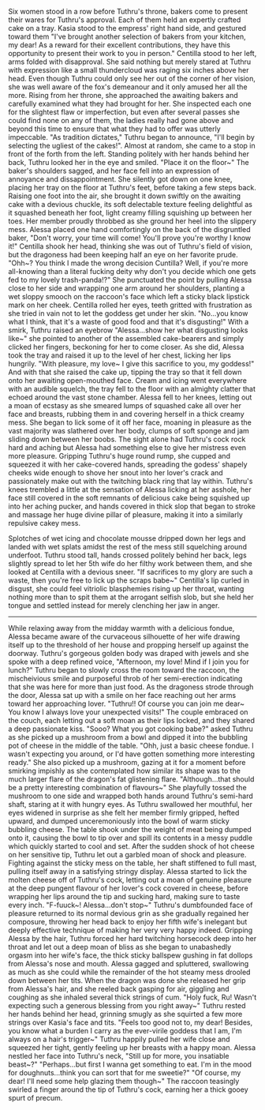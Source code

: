 Six women stood in a row before Tuthru's throne, bakers come to present their wares for Tuthru's approval. Each of them held an expertly crafted cake on a tray. Kasia stood to the empress' right hand side, and gestured toward them "I've brought another selection of bakers from your kitchen, my dear! As a reward for their excellent contributions, they have this opportunity to present their work to you in person." Centilla stood to her left, arms folded with disapproval. She said nothing but merely stared at Tuthru with expression like a small thundercloud was raging six inches above her head. Even though Tuthru could only see her out of the corner of her vision, she was well aware of the fox's demeanour and it only amused her all the more. Rising from her throne, she approached the awaiting bakers and carefully examined what they had brought for her. She inspected each one for the slightest flaw or imperfection, but even after several passes she could find none on any of them, the ladies really had gone above and beyond this time to ensure that what they had to offer was utterly impeccable. "As tradition dictates," Tuthru began to announce, "I'll begin by selecting the ugliest of the cakes!". Almost at random, she came to a stop in front of the forth from the left. Standing politely with her hands behind her back, Tuthru looked her in the eye and smiled. "Place it on the floor~" The baker's shoulders sagged, and her face fell into an expression of annoyance and dissappointment. She silently got down on one knee, placing her tray on the floor at Tuthru's feet, before taking a few steps back. Raising one foot into the air, she brought it down swiftly on the awaiting cake with a devious chuckle, its soft delectable texture feeling delightful as it squashed beneath her foot, light creamy filling squishing up between her toes. Her member proudly throbbed as she ground her heel into the slippery mess. Alessa placed one hand comfortingly on the back of the disgruntled baker, "Don't worry, your time will come! You'll prove you're worthy I know it!"
Centilla shook her head, thinking she was out of Tuthru's field of vision, but the dragoness had been keeping half an eye on her favorite prude. "Ohh~? You think I made the wrong decision Cuntilla? Well, if you're more all-knowing than a literal fucking deity why don't you decide which one gets fed to my lovely trash-panda!?" She punctuated the point by pulling Alessa close to her side and wrapping one arm around her shoulders, planting a wet sloppy smooch on the raccoon's face which left a sticky black lipstick mark on her cheek. Centilla rolled her eyes, teeth gritted with frustration as she tried in vain not to let the goddess get under her skin. "No...you know what I think, that it's a waste of good food and that it's disgusting!" With a smirk, Tuthru raised an eyebrow "Alessa...show her what disgusting looks like~" she pointed to another of the assembled cake-bearers and simply clicked her fingers, beckoning for her to come closer. As she did, Alessa took the tray and raised it up to the level of her chest, licking her lips hungrily. "With pleasure, my love~ I give this sacrifice to you, my goddess!" And with that she raised the cake up, tipping the tray so that it fell down onto her awaiting open-mouthed face. Cream and icing went everywhere with an audible squelch, the tray fell to the floor with an almighty clatter that echoed around the vast stone chamber. Alessa fell to her knees, letting out a moan of ecstasy as she smeared lumps of squashed cake all over her face and breasts, rubbing them in and covering herself in a thick creamy mess. She began to lick some of it off her face, moaning in pleasure as the vast majority was slathered over her body, clumps of soft sponge and jam sliding down between her boobs. The sight alone had Tuthru's cock rock hard and aching but Alessa had something else to give her mistress even more pleasure. Gripping Tuthru's huge round rump, she cupped and squeezed it with her cake-covered hands, spreading the godess' shapely cheeks wide enough to shove her snout into her lover's crack and passionately make out with the twitching black ring that lay within. Tuthru's knees trembled a little at the sensation of Alessa licking at her asshole, her face still covered in the soft remnants of delicious cake being squished up into her aching pucker, and hands covered in thick slop that began to stroke and massage her huge divine pillar of pleasure, making it into a similarly repulsive cakey mess.

Splotches of wet icing and chocolate mousse dripped down her legs and landed with wet splats amidst the rest of the mess still squelching around underfoot. Tuthru stood tall, hands crossed politely behind her back, legs slightly spread to let her 5th wife do her filthy work between them, and she looked at Centilla with a devious sneer. "If sacrifices to my glory are such a waste, then you're free to lick up the scraps babe~" Centilla's lip curled in disgust, she could feel vitriolic blasphemies rising up her throat, wanting nothing more than to spit them at the arrogant selfish slob, but she held her tongue and settled instead for merely clenching her jaw in anger.

---

While relaxing away from the midday warmth with a delicious fondue, Alessa became aware of the curvaceous silhouette of her wife drawing itself up to the threshold of her house and propping herself up against the doorway. Tuthru's gorgeous golden body was draped with jewels and she spoke with a deep refined voice, "Afternoon, my love! Mind if I join you for lunch?" Tuthru began to slowly cross the room toward the raccoon, the mischeivious smile and purposeful throb of her semi-erection indicating that she was here for more than just food. As the dragoness strode through the door, Alessa sat up with a smile on her face reaching out her arms toward her approaching lover. "Tuthru!! Of course you can join me dear~ You know I always love your unexpected visits!" The couple embraced on the couch, each letting out a soft moan as their lips locked, and they shared a deep passionate kiss. "Sooo? What you got cooking babe?" asked Tuthru as she picked up a mushroom from a bowl and dipped it into the bubbling pot of cheese in the middle of the table. "Ohh, just a basic cheese fondue. I wasn't expecting you around, or I'd have gotten something more interesting ready." She also picked up a mushroom, gazing at it for a moment before smirking impishly as she contemplated how similar its shape was to the much larger flare of the dragon's fat glistening flare. "Although...that should be a pretty interesting combination of flavours~" She playfully tossed the mushroom to one side and wrapped both hands around Tuthru's semi-hard shaft, staring at it with hungry eyes. As Tuthru swallowed her mouthful, her eyes widened in surprise as she felt her member firmly gripped, hefted upward, and dumped unceremoniously into the bowl of warm sticky bubbling cheese. The table shook under the weight of meat being dumped onto it, causing the bowl to tip over and spill its contents in a messy puddle which quickly started to cool and set. After the sudden shock of hot cheese on her sensitive tip, Tuthru let out a garbled moan of shock and pleasure. Fighting against the sticky mess on the table, her shaft stiffened to full mast, pulling itself away in a satisfying stringy display. Alessa started to lick the molten cheese off of Tuthru's cock, letting out a moan of genuine pleasure at the deep pungent flavour of her lover's cock covered in cheese, before wrapping her lips around the tip and sucking hard, making sure to taste every inch. "F-fuuck~! Alessa...don't stop~" Tuthru's dumbfounded face of pleasure returned to its normal devious grin as she gradually regained her composure, throwing her head back to enjoy her fifth wife's inelegant but deeply effective technique of making her very very happy indeed. Gripping Alessa by the hair, Tuthru forced her hard twitching horsecock deep into her throat and let out a deep moan of bliss as she began to unabashedly orgasm into her wife's face, the thick sticky ballspew gushing in fat dollops from Alessa's nose and mouth. Alessa gagged and spluttered, swallowing as much as she could while the remainder of the hot steamy mess drooled down between her tits. When the dragon was done she released her grip from Alessa's hair, and she reeled back gasping for air, giggling and coughing as she inhaled several thick strings of cum. "Holy fuck, Ru! Wasn't expecting such a generous blessing from you right away~" Tuthru rested her hands behind her head, grinning smugly as she squirted a few more strings over Kasia's face and tits. "Feels too good not to, my dear! Besides, you know what a burden I carry as the ever-virile goddess that I am, I'm always on a hair's trigger~" Tuthru happily pulled her wife close and squeezed her tight, gently feeling up her breasts with a happy moan. Alessa nestled her face into Tuthru's neck, "Still up for more, you insatiable beast~?" "Perhaps...but first I wanna get something to eat. I'm in the mood for doughnuts...think you can sort that for me sweetie?" "Of course, my dear! I'll need some help glazing them though~" The raccoon teasingly swirled a finger around the tip of Tuthru's cock, earning her a thick gooey spurt of precum.